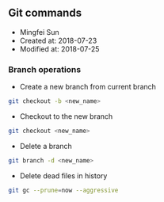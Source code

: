 ## Git commands
* Mingfei Sun
* Created at: 2018-07-23
* Modified at: 2018-07-25

### Branch operations
* Create a new branch from current branch
``` bash
git checkout -b <new_name> 
```
* Checkout to the new branch
``` bash 
git checkout <new_name>
```
* Delete a branch
``` bash
git branch -d <new_name>
```
* Delete dead files in history
``` bash
git gc --prune=now --aggressive
```
